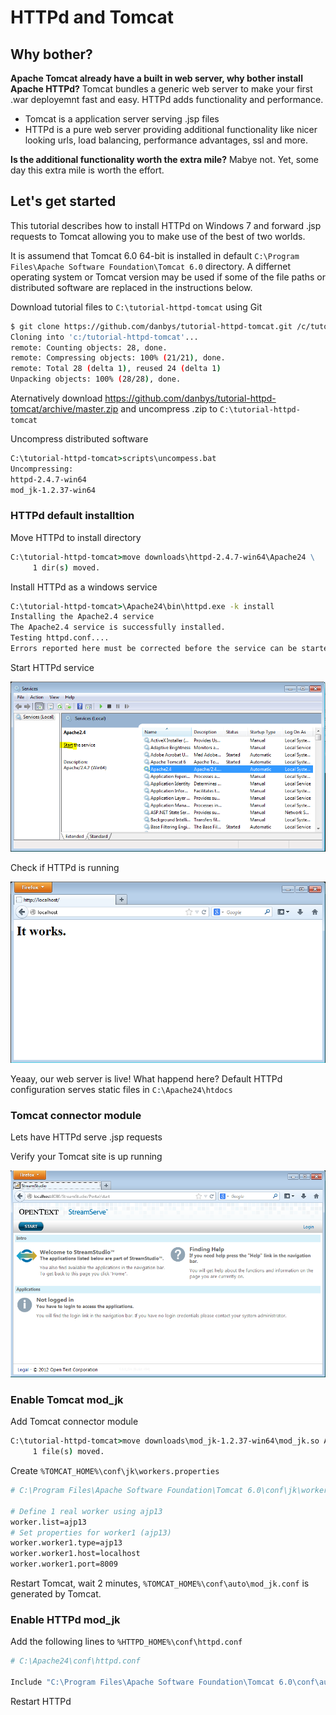 # HTTPd and Tomcat

## Why bother?
**Apache Tomcat already have a built in web server, why bother install Apache HTTPd?** Tomcat bundles a generic web server to make your first .war deployemnt fast and easy. HTTPd adds functionality and performance.

* Tomcat is a application server serving .jsp files
* HTTPd is a pure web server providing additional functionality like nicer looking urls, load balancing, performance advantages, ssl and more.

**Is the additional functionality worth the extra mile?** Mabye not. Yet, some day this extra mile is worth the effort.

## Let's get started

This tutorial describes how to install HTTPd on Windows 7 and forward .jsp requests to Tomcat allowing you to make use of the best of two worlds.

It is assumend that Tomcat 6.0 64-bit is installed in default `C:\Program Files\Apache Software Foundation\Tomcat 6.0` directory. A differnet operating system or Tomcat version may be used if some of the file paths or distributed software are replaced in the instructions below.

Download tutorial files to `C:\tutorial-httpd-tomcat` using Git
```sh
$ git clone https://github.com/danbys/tutorial-httpd-tomcat.git /c/tutorial-httpd-tomcat
Cloning into 'c:/tutorial-httpd-tomcat'...
remote: Counting objects: 28, done.
remote: Compressing objects: 100% (21/21), done.
remote: Total 28 (delta 1), reused 24 (delta 1)
Unpacking objects: 100% (28/28), done.
```

Aternatively download https://github.com/danbys/tutorial-httpd-tomcat/archive/master.zip and uncompress .zip to `C:\tutorial-httpd-tomcat`

Uncompress distributed software
```bat
C:\tutorial-httpd-tomcat>scripts\uncompess.bat
Uncompressing:
httpd-2.4.7-win64
mod_jk-1.2.37-win64
```


### HTTPd default installtion

Move HTTPd to install directory
```bat
C:\tutorial-httpd-tomcat>move downloads\httpd-2.4.7-win64\Apache24 \
     1 dir(s) moved.
```

Install HTTPd as a windows service
```bat
C:\tutorial-httpd-tomcat>\Apache24\bin\httpd.exe -k install
Installing the Apache2.4 service
The Apache2.4 service is successfully installed.
Testing httpd.conf....
Errors reported here must be corrected before the service can be started.
```

Start HTTPd service

![Windows services](images/start_apache_service.png)

Check if HTTPd is running

![Test if HTTPd is running](images/it_works.png)

Yeaay, our web server is live! What happend here? Default HTTPd configuration serves static files in `C:\Apache24\htdocs`

### Tomcat connector module

Lets have HTTPd serve .jsp requests

Verify your Tomcat site is up running

![Tomcat is up running](images/tomcat_running.png)

### Enable Tomcat mod_jk

Add Tomcat connector module
```bat
C:\tutorial-httpd-tomcat>move downloads\mod_jk-1.2.37-win64\mod_jk.so Apache24\modules
     1 file(s) moved.
```

Create `%TOMCAT_HOME%\conf\jk\workers.properties`
```apache
# C:\Program Files\Apache Software Foundation\Tomcat 6.0\conf\jk\workers.properties

# Define 1 real worker using ajp13
worker.list=ajp13
# Set properties for worker1 (ajp13)
worker.worker1.type=ajp13
worker.worker1.host=localhost
worker.worker1.port=8009
```

Restart Tomcat, wait 2 minutes, `%TOMCAT_HOME%\conf\auto\mod_jk.conf` is generated by Tomcat.

### Enable HTTPd mod_jk

Add the following lines to `%HTTPD_HOME%\conf\httpd.conf`
```apache
# C:\Apache24\conf\httpd.conf

Include "C:\Program Files\Apache Software Foundation\Tomcat 6.0\conf\auto\mod_jk.conf"
```

Restart HTTPd
